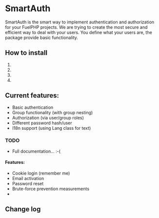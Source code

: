 # SmartAuth
SmartAuth is the smart way to implement authentication and authorization for your FuelPHP projects.
We are trying to create the most secure and efficient way to deal with your users.
You define what your users are, the package provide basic functionality.

## How to install
1. 
2. 
3. 
4. 


## Current features:
* Basic authentication
* Group functionality (with group nesting)
* Authorization (via user/group roles)
* Different password hash/user
* I18n support (using Lang class for text)

### TODO
* Full documentation... :-(

#### Features:
* Cookie login (remember me)
* Email activation
* Password reset
* Brute-force prevention measurements
* 



## Change log

